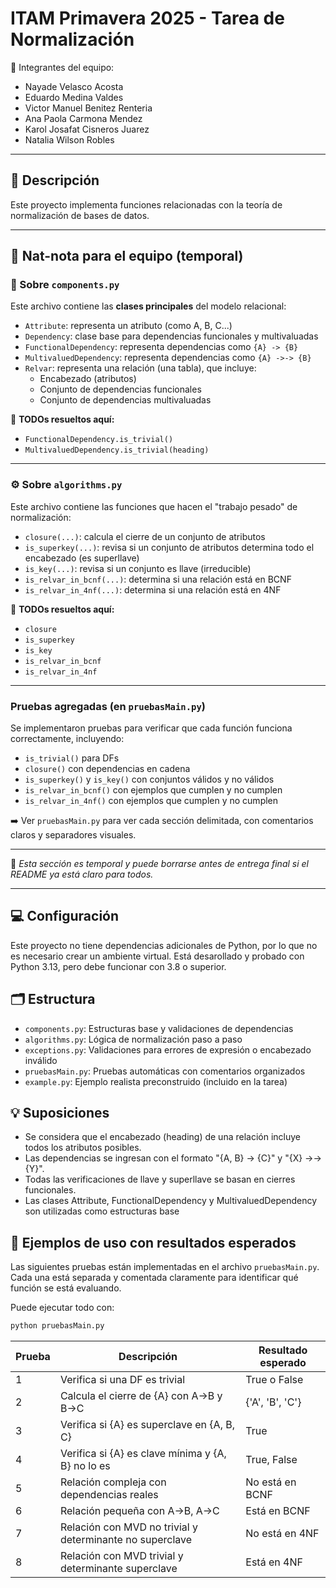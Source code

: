 # ITAM Primavera 2025 - Tarea de Normalización

🏫 Integrantes del equipo: 
- Nayade Velasco Acosta
- Eduardo Medina Valdes
- Victor Manuel Benitez Renteria
- Ana Paola Carmona Mendez 
- Karol Josafat Cisneros Juarez
- Natalia Wilson Robles

---

## 📘 Descripción

Este proyecto implementa funciones relacionadas con la teoría de normalización de bases de datos.


---

## 🤝 Nat-nota para el equipo (temporal)

### 📂 Sobre `components.py`

Este archivo contiene las **clases principales** del modelo relacional:

- `Attribute`: representa un atributo (como A, B, C...)
- `Dependency`: clase base para dependencias funcionales y multivaluadas
- `FunctionalDependency`: representa dependencias como `{A} -> {B}`
- `MultivaluedDependency`: representa dependencias como `{A} ->-> {B}`
- `Relvar`: representa una relación (una tabla), que incluye:
  - Encabezado (atributos)
  - Conjunto de dependencias funcionales
  - Conjunto de dependencias multivaluadas

🔧 **TODOs resueltos aquí:**
- `FunctionalDependency.is_trivial()`
- `MultivaluedDependency.is_trivial(heading)`

---

### ⚙️ Sobre `algorithms.py`

Este archivo contiene las funciones que hacen el "trabajo pesado" de normalización:

- `closure(...)`: calcula el cierre de un conjunto de atributos
- `is_superkey(...)`: revisa si un conjunto de atributos determina todo el encabezado (es superllave)
- `is_key(...)`: revisa si un conjunto es llave (irreducible)
- `is_relvar_in_bcnf(...)`: determina si una relación está en BCNF
- `is_relvar_in_4nf(...)`: determina si una relación está en 4NF

🔧 **TODOs resueltos aquí:**
- `closure`
- `is_superkey`
- `is_key`
- `is_relvar_in_bcnf`
- `is_relvar_in_4nf`

---

### Pruebas agregadas (en `pruebasMain.py`)

Se implementaron pruebas para verificar que cada función funciona correctamente, incluyendo:

- `is_trivial()` para DFs
- `closure()` con dependencias en cadena
- `is_superkey()` y `is_key()` con conjuntos válidos y no válidos
- `is_relvar_in_bcnf()` con ejemplos que cumplen y no cumplen
- `is_relvar_in_4nf()` con ejemplos que cumplen y no cumplen

➡️ Ver `pruebasMain.py` para ver cada sección delimitada, con comentarios claros y separadores visuales.

---

🧼 *Esta sección es temporal y puede borrarse antes de entrega final si el README ya está claro para todos.*



---


## 💻 Configuración

Este proyecto no tiene dependencias adicionales de Python, por lo que no es 
necesario crear un ambiente virtual. Está desarollado y probado con Python 3.13,
pero debe funcionar con 3.8 o superior.



## 🗂️ Estructura
- `components.py`: Estructuras base y validaciones de dependencias
- `algorithms.py`: Lógica de normalización paso a paso
- `exceptions.py`: Validaciones para errores de expresión o encabezado inválido
- `pruebasMain.py`: Pruebas automáticas con comentarios organizados
- `example.py`: Ejemplo realista preconstruido (incluido en la tarea)




## 💡 Suposiciones
- Se considera que el encabezado (heading) de una relación incluye todos los atributos posibles.
- Las dependencias se ingresan con el formato "{A, B} -> {C}" y "{X} ->-> {Y}".
- Todas las verificaciones de llave y superllave se basan en cierres funcionales.
- Las clases Attribute, FunctionalDependency y MultivaluedDependency son utilizadas como estructuras base

## 🧪 Ejemplos de uso con resultados esperados

Las siguientes pruebas están implementadas en el archivo `pruebasMain.py`.  
Cada una está separada y comentada claramente para identificar qué función se está evaluando.  

Puede ejecutar todo con:
```bash
python pruebasMain.py
```


| Prueba | Descripción | Resultado esperado |
|--------|-------------|--------------------|
| 1 | Verifica si una DF es trivial | True o False |
| 2 | Calcula el cierre de {A} con A→B y B→C | {'A', 'B', 'C'} |
| 3 | Verifica si {A} es superclave en {A, B, C} | True |
| 4 | Verifica si {A} es clave mínima y {A, B} no lo es | True, False |
| 5 | Relación compleja con dependencias reales | No está en BCNF |
| 6 | Relación pequeña con A→B, A→C | Está en BCNF |
| 7 | Relación con MVD no trivial y determinante no superclave | No está en 4NF |
| 8 | Relación con MVD trivial y determinante superclave | Está en 4NF |

